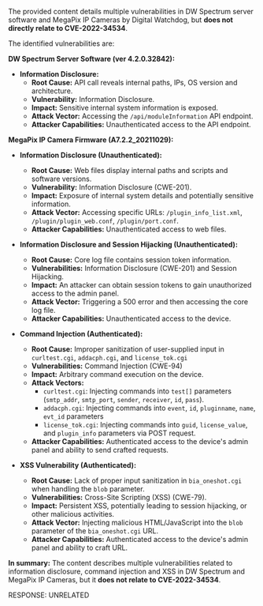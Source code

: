 The provided content details multiple vulnerabilities in DW Spectrum server software and MegaPix IP Cameras by Digital Watchdog, but **does not directly relate to CVE-2022-34534**.

The identified vulnerabilities are:

**DW Spectrum Server Software (ver 4.2.0.32842):**

*   **Information Disclosure:**
    *   **Root Cause:** API call reveals internal paths, IPs, OS version and architecture.
    *   **Vulnerability:** Information Disclosure.
    *   **Impact:** Sensitive internal system information is exposed.
    *   **Attack Vector:** Accessing the `/api/moduleInformation` API endpoint.
    *   **Attacker Capabilities:** Unauthenticated access to the API endpoint.

**MegaPix IP Camera Firmware (A7.2.2\_20211029):**

*   **Information Disclosure (Unauthenticated):**
    *   **Root Cause:** Web files display internal paths and scripts and software versions.
    *   **Vulnerability:** Information Disclosure (CWE-201).
    *   **Impact:** Exposure of internal system details and potentially sensitive information.
    *   **Attack Vector:** Accessing specific URLs: `/plugin_info_list.xml`, `/plugin/plugin_web.conf`, `/plugin/port.conf`.
    *   **Attacker Capabilities:** Unauthenticated access to web files.

*   **Information Disclosure and Session Hijacking (Unauthenticated):**
    *   **Root Cause:**  Core log file contains session token information.
    *   **Vulnerabilities:** Information Disclosure (CWE-201) and Session Hijacking.
    *   **Impact:**  An attacker can obtain session tokens to gain unauthorized access to the admin panel.
    *   **Attack Vector:** Triggering a 500 error and then accessing the core log file.
    *   **Attacker Capabilities:** Unauthenticated access to the device.

*   **Command Injection (Authenticated):**
    *   **Root Cause:** Improper sanitization of user-supplied input in `curltest.cgi`, `addacph.cgi`, and `license_tok.cgi`
    *   **Vulnerabilities:** Command Injection (CWE-94)
    *   **Impact:** Arbitrary command execution on the device.
    *   **Attack Vectors:**
        *   `curltest.cgi`: Injecting commands into `test[]` parameters (`smtp_addr`, `smtp_port`, `sender`, `receiver`, `id`, `pass`).
        *   `addacph.cgi`: Injecting commands into `event`, `id`, `pluginname`, `name`, `evt_id` parameters
        *   `license_tok.cgi`: Injecting commands into `guid`, `license_value`, and `plugin_info` parameters via POST request.
    *   **Attacker Capabilities:** Authenticated access to the device's admin panel and ability to send crafted requests.

*   **XSS Vulnerability (Authenticated):**
    *   **Root Cause:** Lack of proper input sanitization in `bia_oneshot.cgi` when handling the `blob` parameter.
    *   **Vulnerabilities:** Cross-Site Scripting (XSS) (CWE-79).
    *   **Impact:** Persistent XSS, potentially leading to session hijacking, or other malicious activities.
    *   **Attack Vector:** Injecting malicious HTML/JavaScript into the `blob` parameter of the `bia_oneshot.cgi` URL.
    *    **Attacker Capabilities:** Authenticated access to the device's admin panel and ability to craft URL.

**In summary:** The content describes multiple vulnerabilities related to information disclosure, command injection and XSS in DW Spectrum and MegaPix IP Cameras, but it **does not relate to CVE-2022-34534**.

RESPONSE: UNRELATED